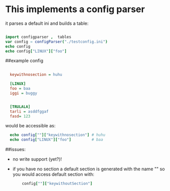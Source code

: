 # This implements a config parser


it parses a default ini and builds
a table:

```nim

import configparser ,  tables
var config = configParser("./testconfig.ini")
echo config
echo config["LINUX"]["foo"]

```

##example config
```ini
  
  keywithnosection = huhu

  [LINUX]
  foo = baa
  iggi = buggy


  [TRULALA]
  tarli = asddfggaf
  fasd= 123
```

would be accessible as:
```nim
  echo config[""]["keywithnosection"] # huhu
  echo config["LINUX"]["foo"]         # baa
```


##issues:

  * no write support (yet?)!  

  * if you have no section a default section is generated
    with the name ""
    so you would access default section with:

    ```nim  
        config[""]["keywithoutSection"]
    ```